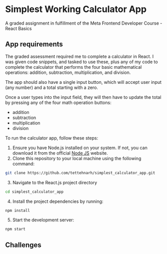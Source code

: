 # Simplest Working Calculator App
A graded assignment in fulfillment of the Meta Frontend Developer Course - React Basics

## App requirements
The graded assessment required me to complete a calculator in React. I was given code snippets, and tasked to use these, plus any of my code to complete the calculator that performs the four basic mathematical operations: addition, subtraction, multiplication, and division.

The app should also have a single input button, which will accept user input (any number) and a total starting with a zero.

Once a user types into the input field, they will then have to update the total by pressing any of the four math operation buttons:
- addition 
- subtraction
- multiplication
- division

To run the calculator app, follow these steps:

1. Ensure you have Node.js installed on your system. If not, you can download it from the official <a href="https://nodejs.org" target="_blank">Node JS</a> website.
2. Clone this repository to your local machine using the following command:

```bash
git clone https://github.com/tettehnarh/simplest_calculator_app.git
```

3. Navigate to the React.js project directory

```bash
cd simplest_calculator_app
```

4. Install the project dependencies by running:

```bash
npm install
```

5. Start the development server:

```bash
npm start
```

## Challenges


